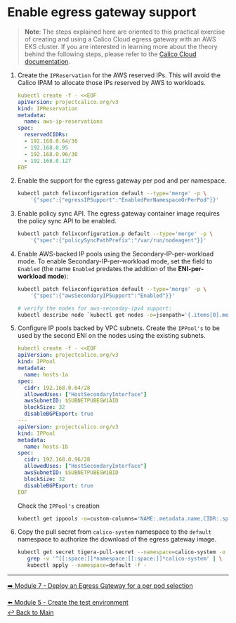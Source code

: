 # Enable egress gateway support

   > **Note**: The steps explained here are oriented to this practical exercise of creating and using a Calico Cloud egress gateway with an AWS EKS cluster. If you are interested in learning more about the theory behind the following steps, please refer to the [Calico Cloud documentation](https://docs.calicocloud.io/networking/egress/egress-gateway-aws).

1. Create the `IPReservation` for the AWS reserved IPs. This will avoid the Calico IPAM to allocate those IPs reserved by AWS to workloads.

   ```yaml
   kubectl create -f - <<EOF
   apiVersion: projectcalico.org/v3
   kind: IPReservation
   metadata:
     name: aws-ip-reservations
   spec:
     reservedCIDRs:
     - 192.168.0.64/30
     - 192.168.0.95
     - 192.168.0.96/30
     - 192.168.0.127
   EOF
   ```

2. Enable the support for the egress gateway per pod and per namespace. 

    ```bash
    kubectl patch felixconfiguration default --type='merge' -p \
        '{"spec":{"egressIPSupport":"EnabledPerNamespaceOrPerPod"}}'
    ```
    
3. Enable policy sync API. The egress gateway container image requires the policy sync API to be enabled.

    ```bash
    kubectl patch felixconfiguration.p default --type='merge' -p \
        '{"spec":{"policySyncPathPrefix":"/var/run/nodeagent"}}'
    ```

4. Enable AWS-backed IP pools using the Secondary-IP-per-workload mode. To enable Secondary-IP-per-workload mode, set the field to `Enabled` (the name `Enabled` predates the addition of the **ENI-per-workload mode**):

    ```bash
    kubectl patch felixconfiguration default --type='merge' -p \
        '{"spec":{"awsSecondaryIPSupport":"Enabled"}}'
    ```

    ```bash
    # verify the nodes for aws-seconday-ipv4 support: 
    kubectl describe node `kubectl get nodes -o=jsonpath='{.items[0].metadata.name}'` | grep aws-secondary
    ```

5. Configure IP pools backed by VPC subnets. Create the `IPPool's` to be used by the second ENI on the nodes using the existing subnets.

    ```yaml
    kubectl create -f - <<EOF
    apiVersion: projectcalico.org/v3
    kind: IPPool
    metadata:
      name: hosts-1a
    spec:
      cidr: 192.168.0.64/28
      allowedUses: ["HostSecondaryInterface"]
      awsSubnetID: $SUBNETPUBEGW1AID
      blockSize: 32
      disableBGPExport: true
    ---
    apiVersion: projectcalico.org/v3
    kind: IPPool
    metadata:
      name: hosts-1b
    spec:
      cidr: 192.168.0.96/28
      allowedUses: ["HostSecondaryInterface"]
      awsSubnetID: $SUBNETPUBEGW1BID
      blockSize: 32
      disableBGPExport: true
    EOF
    ```

    Check the `IPPool's` creation

    ```bash
    kubectl get ippools -o=custom-columns='NAME:.metadata.name,CIDR:.spec.cidr'
    ```

6. Copy the pull secret from `calico-system` namespace to the `default` namespace to authorize the download of the egress gateway image.

    ```bash
    kubectl get secret tigera-pull-secret --namespace=calico-system -o yaml | \
       grep -v '^[[:space:]]*namespace:[[:space:]]*calico-system' | \
       kubectl apply --namespace=default -f -
    ```

---

[:arrow_right: Module 7 - Deploy an Egress Gateway for a per pod selection](/modules/module-7-egw-perpod.md) <br>

[:arrow_left: Module 5 - Create the test environment](/modules/module-5-test-environment.md)   
[:leftwards_arrow_with_hook: Back to Main](/README.md) 